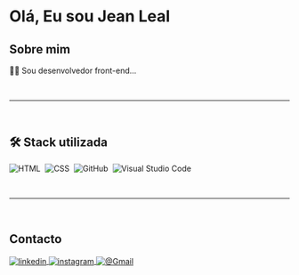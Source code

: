 <!-- <img align="right" height="590em" src="https://raw.githubusercontent.com/Jeanll7/links-bio/36640f9f8117779924d241347d8d4793a369370b/card.svg"/> -->
<h1 align="left">Olá, Eu sou Jean Leal</h1>


## Sobre mim
👨‍💻 Sou desenvolvedor front-end...

<br><hr><br>

## 🛠 Stack utilizada

![HTML](https://img.shields.io/badge/-HTML-05122A?style=flat&logo=HTML5)&nbsp;
![CSS](https://img.shields.io/badge/-CSS-05122A?style=flat&logo=CSS3&logoColor=1572B6)&nbsp;
![GitHub](https://img.shields.io/badge/-GitHub-05122A?style=flat&logo=github)&nbsp;
![Visual Studio Code](https://img.shields.io/badge/-Visual%20Studio%20Code-05122A?style=flat&logo=visual-studio-code&logoColor=007ACC)&nbsp;


<br><hr><br>

## Contacto

<p align="left">

<a href="https://www.linkedin.com/in/jean-leal-31684217b/" target="_blank">
  <img align="center" src="https://img.shields.io/badge/-LinkedIn-05122A?style=flat&logo=linkedin" alt="linkedin"/>
</a>
<a href="https://www.instagram.com/jean_ll/" target="_blank">
 <img align="center" src="https://img.shields.io/badge/-Instagram-05122A?style=flat&logo=instagram" alt="instagram"/>
</a>
<a href="https://jeancarloleall@gmail.com" target="_blank">
 <img align="center" src="https://img.shields.io/badge/-@Gmail-05122A?style=flat&logo=gmail" alt="@Gmail"/>
</a>
